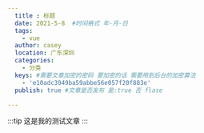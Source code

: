 ```yaml
---
  title : 标题
  date: 2021-5-8  #时间格式 年-月-日
  tags:
    - vue
  author: casey
  location: 广东深圳
  categories:
    - 分类
  keys: #需要文章加密的密码 要加密的话 需要用到后台的加密算法
    - 'e10adc3949ba59abbe56e057f20f883e'
  publish: true #文章是否发布 是:true 否 flase

---
```

:::tip
这是我的测试文章
:::

